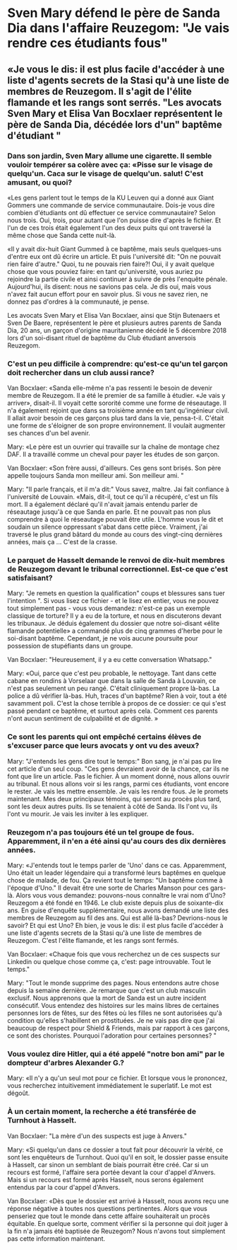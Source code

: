 
# Sven Mary défend le père de Sanda Dia dans l'affaire Reuzegom: "Je vais rendre ces étudiants fous"

## «Je vous le dis: il est plus facile d'accéder à une liste d'agents secrets de la Stasi qu'à une liste de membres de Reuzegom. Il s'agit de l'élite flamande et les rangs sont serrés. "Les avocats Sven Mary et Elisa Van Bocxlaer représentent le père de Sanda Dia, décédée lors d'un" baptême d'étudiant "


### Dans son jardin, Sven Mary allume une cigarette. Il semble vouloir tempérer sa colère avec ça: «Pisse sur le visage de quelqu'un. Caca sur le visage de quelqu'un. salut! C'est amusant, ou quoi?

«Les gens parlent tout le temps de la KU Leuven qui a donné aux Giant Gommers une commande de service communautaire. Dois-je vous dire combien d'étudiants ont dû effectuer ce service communautaire? Selon nous trois. Oui, trois, pour autant que l'on puisse dire d'après le fichier. Et l'un de ces trois était également l'un des deux puits qui ont traversé la même chose que Sanda cette nuit-là.

«Il y avait dix-huit Giant Gummed à ce baptême, mais seuls quelques-uns d'entre eux ont dû écrire un article. Et puis l'université dit: "On ne pouvait rien faire d'autre." Quoi, tu ne pouvais rien faire?! Oui, il y avait quelque chose que vous pouviez faire: en tant qu'université, vous auriez pu rejoindre la partie civile et ainsi continuer à suivre de près l'enquête pénale. Aujourd'hui, ils disent: nous ne savions pas cela. Je dis oui, mais vous n'avez fait aucun effort pour en savoir plus. Si vous ne savez rien, ne donnez pas d'ordres à la communauté, je pense.

Les avocats Sven Mary et Elisa Van Bocxlaer, ainsi que Stijn Butenaers et Sven De Baere, représentent le père et plusieurs autres parents de Sanda Dia, 20 ans, un garçon d'origine mauritanienne décédé le 5 décembre 2018 lors d'un soi-disant rituel de baptême du Club étudiant anversois Reuzegom.


### C'est un peu difficile à comprendre: qu'est-ce qu'un tel garçon doit rechercher dans un club aussi rance?


Van Bocxlaer: «Sanda elle-même n'a pas ressenti le besoin de devenir membre de Reuzegom. Il a été le premier de sa famille à étudier. «Je vais y arriver», disait-il. Il voyait cette sororité comme une forme de réseautage. Il n'a également rejoint que dans sa troisième année en tant qu'ingénieur civil. Il allait avoir besoin de ces garçons plus tard dans la vie, pensa-t-il. C'était une forme de s'éloigner de son propre environnement. Il voulait augmenter ses chances d'un bel avenir.

Mary: «Le père est un ouvrier qui travaille sur la chaîne de montage chez DAF. Il a travaillé comme un cheval pour payer les études de son garçon.

Van Bocxlaer: «Son frère aussi, d'ailleurs. Ces gens sont brisés. Son père appelle toujours Sanda mon meilleur ami. Son meilleur ami. "

Mary: "Il parle français, et il m'a dit:" Vous savez, maître. Jai fait confiance à l'université de Louvain. «Mais, dit-il, tout ce qu'il a récupéré, c'est un fils mort. Il a également déclaré qu'il n'avait jamais entendu parler de réseautage jusqu'à ce que Sanda en parle. Et ne pouvait pas non plus comprendre à quoi le réseautage pouvait être utile. L'homme vous le dit et soudain un silence oppressant s'abat dans cette pièce. Vraiment, j'ai traversé le plus grand bâtard du monde au cours des vingt-cinq dernières années, mais ça ... C'est de la crasse.



### Le parquet de Hasselt demande le renvoi de dix-huit membres de Reuzegom devant le tribunal correctionnel. Est-ce que c'est satisfaisant?


Mary: "Je remets en question la qualification" coups et blessures sans tuer l'intention ". Si vous lisez ce fichier - et le lisez en entier, vous ne pouvez tout simplement pas - vous vous demandez: n'est-ce pas un exemple classique de torture? Il y a eu de la torture, et nous en discuterons devant les tribunaux. Je déduis également du dossier que notre soi-disant «élite flamande potentielle» a commandé plus de cinq grammes d'herbe pour le soi-disant baptême. Cependant, je ne vois aucune poursuite pour possession de stupéfiants dans un groupe.

Van Bocxlaer: "Heureusement, il y a eu cette conversation Whatsapp."

Mary: «Oui, parce que c'est peu probable, le nettoyage. Tant dans cette cabane en rondins à Vorselaar que dans la salle de Sanda à Louvain, ce n'est pas seulement un peu rangé. C'était cliniquement propre là-bas. La police a dû vérifier là-bas. Huh, traces d'un baptême? Rien à voir, tout a été savamment poli. C'est la chose terrible à propos de ce dossier: ce qui s'est passé pendant ce baptême, et surtout après cela. Comment ces parents n'ont aucun sentiment de culpabilité et de dignité. »


### Ce sont les parents qui ont empêché certains élèves de s'excuser parce que leurs avocats y ont vu des aveux?

Mary: "J'entends les gens dire tout le temps:" Bon sang, je n'ai pas pu lire cet article d'un seul coup. "Ces gens devraient avoir de la chance, car ils ne font que lire un article. Pas le fichier. À un moment donné, nous allons ouvrir au tribunal. Et nous allons voir si les rangs, parmi ces étudiants, vont encore le rester. Je vais les mettre ensemble. Je vais les rendre fous. Je le promets maintenant. Mes deux principaux témoins, qui seront au procès plus tard, sont les deux autres puits. Ils se tenaient à côté de Sanda. Ils l'ont vu, ils l'ont vu mourir. Je vais les inviter à les expliquer.


### Reuzegom n'a pas toujours été un tel groupe de fous. Apparemment, il n'en a été ainsi qu'au cours des dix dernières années.

Mary: «J'entends tout le temps parler de 'Uno' dans ce cas. Apparemment, Uno était un leader légendaire qui a transformé leurs baptêmes en quelque chose de malade, de fou. Ça revient tout le temps: "Un baptême comme à l'époque d'Uno." Il devait être une sorte de Charles Manson pour ces gars-là. Alors vous vous demandez: pouvons-nous connaître le vrai nom d'Uno? Reuzegom a été fondé en 1946. Le club existe depuis plus de soixante-dix ans. En guise d'enquête supplémentaire, nous avons demandé une liste des membres de Reuzegom au fil des ans. Qui est allé là-bas? Devrions-nous le savoir? Et qui est Uno? Eh bien, je vous le dis: il est plus facile d'accéder à une liste d'agents secrets de la Stasi qu'à une liste de membres de Reuzegom. C'est l'élite flamande, et les rangs sont fermés.

Van Bocxlaer: «Chaque fois que vous recherchez un de ces suspects sur Linkedin ou quelque chose comme ça, c'est: page introuvable. Tout le temps."

Mary: "Tout le monde supprime des pages. Nous entendons autre chose depuis la semaine dernière. Je remarque que c'est un club masculin exclusif. Nous apprenons que la mort de Sanda est un autre incident consécutif. Vous entendez des histoires sur les mains libres de certaines personnes lors de fêtes, sur des fêtes où les filles ne sont autorisées qu'à condition qu'elles s'habillent en prostituées. Je ne vais pas dire que j'ai beaucoup de respect pour Shield & Friends, mais par rapport à ces garçons, ce sont des choristes. Pourquoi l'adoration pour certaines personnes? "



### Vous voulez dire Hitler, qui a été appelé "notre bon ami" par le dompteur d'arbres Alexander G.?


Mary: «Il n'y a qu'un seul mot pour ce fichier. Et lorsque vous le prononcez, vous recherchez intuitivement immédiatement le superlatif. Le mot est dégoût.



### À un certain moment, la recherche a été transférée de Turnhout à Hasselt.

Van Bocxlaer: "La mère d'un des suspects est juge à Anvers."

Mary: «Si quelqu'un dans ce dossier a tout fait pour découvrir la vérité, ce sont les enquêteurs de Turnhout. Quoi qu'il en soit, le dossier passe ensuite à Hasselt, car sinon un semblant de biais pourrait être créé. Car si un recours est formé, l'affaire sera portée devant la cour d'appel d'Anvers. Mais si un recours est formé après Hasselt, nous serons également entendus par la cour d'appel d'Anvers.

Van Bocxlaer: «Dès que le dossier est arrivé à Hasselt, nous avons reçu une réponse négative à toutes nos questions pertinentes. Alors que vous penseriez que tout le monde dans cette affaire souhaiterait un procès équitable. En quelque sorte, comment vérifier si la personne qui doit juger à la fin n'a jamais été baptisée de Reuzegom? Nous n'avons tout simplement pas cette information maintenant.
